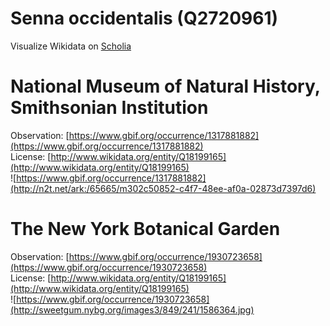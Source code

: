 
Senna occidentalis (Q2720961)
=============================
  
Visualize Wikidata on [Scholia](https://scholia.toolforge.org/taxon/Q2720961)
# National Museum of Natural History, Smithsonian Institution
  
Observation: [https://www.gbif.org/occurrence/1317881882](https://www.gbif.org/occurrence/1317881882)  
License: [http://www.wikidata.org/entity/Q18199165](http://www.wikidata.org/entity/Q18199165)  
![https://www.gbif.org/occurrence/1317881882](http://n2t.net/ark:/65665/m302c50852-c4f7-48ee-af0a-02873d7397d6)
# The New York Botanical Garden
  
Observation: [https://www.gbif.org/occurrence/1930723658](https://www.gbif.org/occurrence/1930723658)  
License: [http://www.wikidata.org/entity/Q18199165](http://www.wikidata.org/entity/Q18199165)  
![https://www.gbif.org/occurrence/1930723658](http://sweetgum.nybg.org/images3/849/241/1586364.jpg)